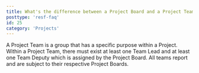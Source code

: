 ```yaml
---
title: What's the difference between a Project Board and a Project Team?
posttype: 'resf-faq'
id: 25
category: 'Projects'
---
```


A Project Team is a group that has a specific purpose within a Project. Within a Project Team, there must exist at least one Team Lead and at least one Team Deputy which is assigned by the Project Board. All teams report and are subject to their respective Project Boards.
